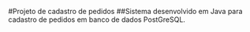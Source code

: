 #Projeto de cadastro de pedidos
##Sistema desenvolvido em Java para cadastro de pedidos em banco de dados PostGreSQL.